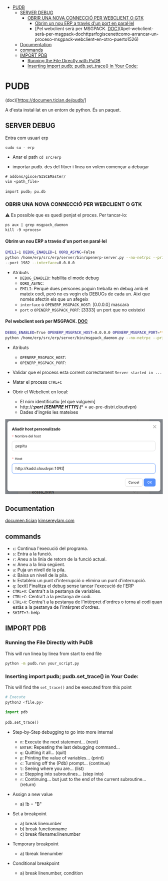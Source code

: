 <!-- TOC INICIO -->
- [PUDB](#pudb)
  - [SERVER DEBUG](#server-debug)
    - [OBRIR UNA NOVA CONNECCIÓ PER WEBCLIENT O GTK](#obrir-una-nova-connecció-per-webclient-o-gtk)
      - [Obrim un nou ERP a través d'un port en paral·lel](#obrim-un-nou-erp-a-través-dun-port-en-parallel)
      - [Pel webclient serà per MSGPACK. [DOC](https://rfc.gisce.net/t/como-arrancar-un-proceso-msgpack-webclient-en-otro-puerto/1526)](#pel-webclient-serà-per-msgpack-dochttpsrfcgiscenettcomo-arrancar-un-proceso-msgpack-webclient-en-otro-puerto1526)
  - [Documentation](#documentation)
  - [commands](#commands)
  - [IMPORT PDB](#import-pdb)
    - [Running the File Directly with PuDB](#running-the-file-directly-with-pudb)
    - [Inserting import pudb; pudb.set_trace() in Your Code:](#inserting-import-pudb-pudbset_trace-in-your-code)
<!-- TOC FIN -->

# PUDB

(doc)[https://documen.tician.de/pudb/]

A d'esta instal·lat en un entorn de python. És un paquet.

## SERVER DEBUG

Entra com usuari erp

```
sudo su - erp
```

* Anar el path
`cd src/erp`

* importar pudb. des del fitxer i linea on volem començar a debugar
```
# addons/gisce/GISCEMaster/
vim <path_file>

import pudb; pu.db
```

### OBRIR UNA NOVA CONNECCIÓ PER WEBCLIENT O GTK

:warning: Es possible que es quedi penjat el proces. Per tancar-lo:

```shell
ps aux | grep msgpack_daemon
kill -9 <proces>
```

#### Obrim un nou ERP a través d'un port en paral·lel

```bash
EMILI=1 DEBUG_ENABLED=1 OORQ_ASYNC=False 
python /home/erp/src/erp/server/bin/openerp-server.py --no-netrpc --price_accuracy=6 --config=/home/erp/conf/**.conf 
--port 1982 --interface=0.0.0.0
```

* Atributs
  * `DEBUG_ENABLED`: habilita el mode debug
  * `OORQ_ASYNC`:
  * `EMILI`: Perquè dues persones poguin treballa en debug amb el mateix codi, però no es vegin els DEBUGs de cada un. Així que només afectin els que un afegeix
  * `interface` o `OPENERP_MSGPACK_HOST`: [0.0.0.0] mascara
  * `port` o `OPENERP_MSGPACK_PORT`: [3333] un port que no existeixi


#### Pel webclient serà per MSGPACK. [DOC](https://rfc.gisce.net/t/como-arrancar-un-proceso-msgpack-webclient-en-otro-puerto/1526)

```bash
DEBUG_ENABLED=True OPENERP_MSGPACK_HOST=0.0.0.0 OPENERP_MSGPACK_PORT=**** 
python /home/erp/src/erp/server/bin/msgpack_daemon.py --no-netrpc --price_accuracy=6 --config=/home/erp/conf/**.conf
```

* Atributs
  * `OPENERP_MSGPACK_HOST`:
  * `OPENERP_MSGPACK_PORT`: 

* Validar que el process esta corrent correctament 
`Server started in ...`

* Matar el process
`CTRL+C`

* Obrir el Webclient en local:
  * El nóm identificatiu [el que vulguem] 
  * http://***:port [SEMPRE HTTP] (**** = ae-pre-distri.cloudvpn)
  * Dades d'ingrés les mateixes

![WEBClient_local_server.png](../footage/webclient_local_server.png)


## Documentation

[documen.tician](https://documen.tician.de/pudb/)
[kimsereylam.com](https://www.kimsereylam.com/python/2020/01/17/debug-python-with-pudb.html)

## commands

* `c`: Continua l'execució del programa.
* `s`: Entra a la funció.
* `r`: Aneu a la línia de retorn de la funció actual.
* `n`: Aneu a la línia següent.
* `u`: Puja un nivell de la pila.
* `d`: Baixa un nivell de la pila.
* `b`: Estableix un punt d'interrupció o elimina un punt d'interrupció.
* `q`: [exit] Finalitza el debug sense tancar l'execució de l'ERP
* `CTRL+V`: Centra't a la pestanya de variables.
* `CTRL+C`: Centra't a la pestanya de codi.
* `CTRL+X`: Centra't a la pestanya de l'intèrpret d'ordres o torna al codi quan estàs a la pestanya de l'intèrpret d'ordres.
* `SHIFT+?`: help


## IMPORT PDB


### Running the File Directly with PuDB

This will run linea by linea from start to end file

```bash
python -m pudb.run your_script.py
```

### Inserting import pudb; pudb.set_trace() in Your Code:

This will find the `set_trace()` and be executed from this point

```bash
# Execute
python3 <file.py>
```

```python
import pdb

pdb.set_trace()
```

* Step-by-Step debugging to go into more internal
  * `n`: Execute the next statement… (next)
  * `ENTER`: Repeating the last debugging command… 
  * `q`: Quitting it all… (quit)
  * `p`: Printing the value of variables… (print)
  * `c`: Turning off the (Pdb) prompt… (continue)
  * `l`: Seeing where you are… (list)
  * `s`: Stepping into subroutines… (step into)
  * `r`: Continuing… but just to the end of the current subroutine… (return)

* Assign a new value
  * a) !b = "B"

* Set a breakpoint
  * a) break linenumber
  * b) break functionname
  * c) break filename:linenumber

* Temporary breakpoint
  * a) tbreak linenumber

* Conditional breakpoint
  * a) break linenumber, condition